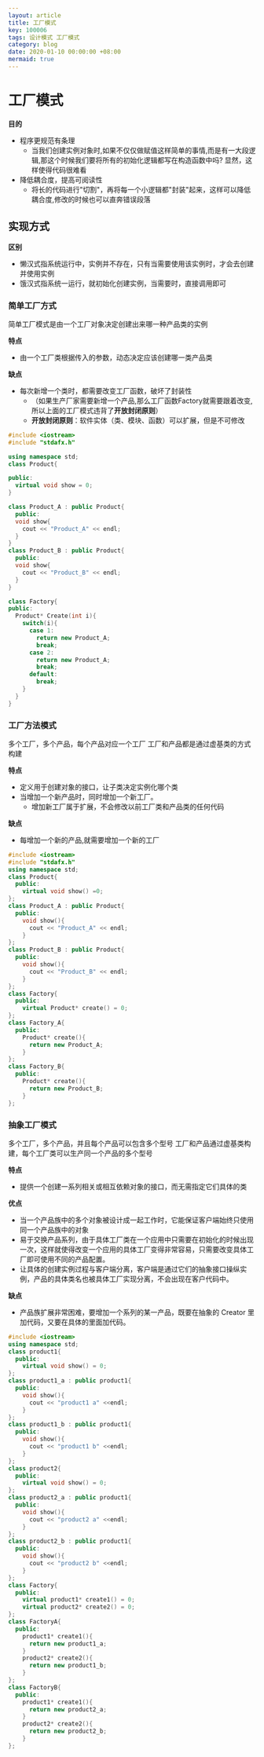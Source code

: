 ```yaml
---
layout: article
title: 工厂模式
key: 100006
tags: 设计模式 工厂模式
category: blog
date: 2020-01-10 00:00:00 +08:00
mermaid: true
---
```



# 工厂模式

 **目的**
  * 程序更规范有条理
    * 当我们创建实例对象时,如果不仅仅做赋值这样简单的事情,而是有一大段逻辑,那这个时候我们要将所有的初始化逻辑都写在构造函数中吗? 显然，这样使得代码很难看
  * 降低耦合度，提高可阅读性
    * 将长的代码进行"切割"，再将每一个小逻辑都"封装"起来，这样可以降低耦合度,修改的时候也可以直奔错误段落

## 实现方式


 **区别**
  * 懒汉式指系统运行中，实例并不存在，只有当需要使用该实例时，才会去创建并使用实例
  * 饿汉式指系统一运行，就初始化创建实例，当需要时，直接调用即可


<!--more-->

### 简单工厂方式
 简单工厂模式是由一个工厂对象决定创建出来哪一种产品类的实例

 **特点**
  * 由一个工厂类根据传入的参数，动态决定应该创建哪一类产品类

 **缺点**
  * 每次新增一个类时，都需要改变工厂函数，破坏了封装性
    * （如果生产厂家需要新增一个产品,那么工厂函数Factory就需要跟着改变,所以上面的工厂模式违背了**开放封闭原则**）
    * **开放封闭原则**：软件实体（类、模块、函数）可以扩展，但是不可修改

  ```c++
  #include <iostream>
  #include "stdafx.h"

  using namespace std;
  class Product{

  public:
    virtual void show = 0;
  }

  class Product_A : public Product{
    public:
    void show{
      cout << "Product_A" << endl;
    }
  }
  class Product_B : public Product{
    public:
    void show{
      cout << "Product_B" << endl;
    }
  }

  class Factory{
  public:
    Product* Create(int i){
      switch(i){
        case 1:
          return new Product_A;
          break;
        case 2:
          return new Product_A;
          break;
        default:
          break;
      }
    }
  }
  ```
### 工厂方法模式

 多个工厂，多个产品，每个产品对应一个工厂
 工厂和产品都是通过虚基类的方式构建

 **特点**
  * 定义用于创建对象的接口，让子类决定实例化哪个类
  * 当增加一个新产品时，同时增加一个新工厂。
    * 增加新工厂属于扩展，不会修改以前工厂类和产品类的任何代码


 **缺点**
  * 每增加一个新的产品,就需要增加一个新的工厂


  ```c++
  #include <iostream>
  #include "stdafx.h"
  using namespace std;
  class Product{
    public:
      virtual void show() =0;
  };
  class Product_A : public Product{
    public:
      void show(){
        cout << "Product_A" << endl;
      }
  };
  class Product_B : public Product{
    public:
      void show(){
        cout << "Product_B" << endl;
      }
  };
  class Factory{
    public:
      virtual Product* create() = 0;
  };
  class Factory_A{
    public:
      Product* create(){
        return new Product_A;
      }
  };
  class Factory_B{
    public:
      Product* create(){
        return new Product_B;
      }
  };
  ```
### 抽象工厂模式

 多个工厂，多个产品，并且每个产品可以包含多个型号
 工厂和产品通过虚基类构建，每个工厂类可以生产同一个产品的多个型号

 **特点**
  * 提供一个创建一系列相关或相互依赖对象的接口，而无需指定它们具体的类

 **优点**
  * 当一个产品族中的多个对象被设计成一起工作时，它能保证客户端始终只使用同一个产品族中的对象
  * 易于交换产品系列，由于具体工厂类在一个应用中只需要在初始化的时候出现一次，这样就使得改变一个应用的具体工厂变得非常容易，只需要改变具体工厂即可使用不同的产品配置。
  * 让具体的创建实例过程与客户端分离，客户端是通过它们的抽象接口操纵实例，产品的具体类名也被具体工厂实现分离，不会出现在客户代码中。

 **缺点**
  * 产品族扩展非常困难，要增加一个系列的某一产品，既要在抽象的 Creator 里加代码，又要在具体的里面加代码。

  ```c++
  #include <iostream>
  using namespace std;
  class product1{
    public:
      virtual void show() = 0;
  };
  class product1_a : public product1{
    public:
      void show(){
        cout << "product1 a" <<endl;
      }
  };
  class product1_b : public product1{
    public:
      void show(){
        cout << "product1 b" <<endl;
      }
  };
  class product2{
    public:
      virtual void show() = 0;
  };
  class product2_a : public product1{
    public:
      void show(){
        cout << "product2 a" <<endl;
      }
  };
  class product2_b : public product1{
    public:
      void show(){
        cout << "product2 b" <<endl;
      }
  };
  class Factory{
    public:
      virtual product1* create1() = 0;
      virtual product2* create2() = 0;
  };
  class FactoryA{
    public:
      product1* create1(){
        return new product1_a;
      }
      product2* create2(){
        return new product1_b;
      }
  };
  class FactoryB{
    public:
      product1* create1(){
        return new product2_a;
      }
      product2* create2(){
        return new product2_b;
      }
  };
  ```
